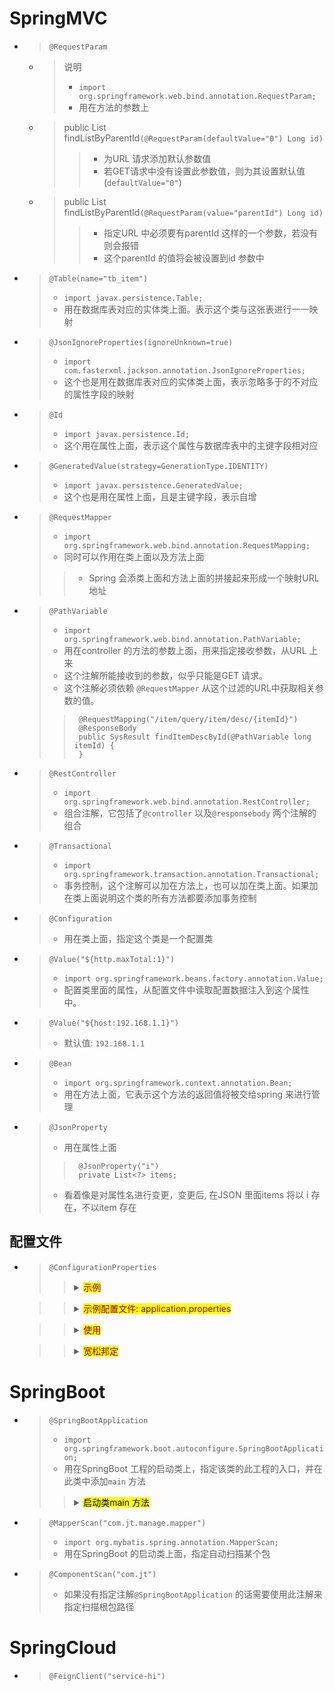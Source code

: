 


# SpringMVC
- > `@RequestParam`
    - > 说明
        > - `import org.springframework.web.bind.annotation.RequestParam;`
        > - 用在方法的参数上
    - > public List<ItemCat> findListByParentId`(@RequestParam(defaultValue="0") Long id)`
        >> - 为URL 请求添加默认参数值
        >> - 若GET请求中没有设置此参数值，则为其设置默认值(`defaultValue="0"`)
    - > public List<ItemCat> findListByParentId`(@RequestParam(value="parentId") Long id)`
        >> - 指定URL 中必须要有parentId 这样的一个参数，若没有则会报错
        >> - 这个parentId 的值将会被设置到id 参数中

- > `@Table(name="tb_item")`
    > - `import javax.persistence.Table;`
    > - 用在数据库表对应的实体类上面。表示这个类与这张表进行一一映射
- > `@JsonIgnoreProperties(ignoreUnknown=true)`
    > - `import com.fasterxml.jackson.annotation.JsonIgnoreProperties;`
    > - 这个也是用在数据库表对应的实体类上面，表示忽略多于的不对应的属性字段的映射

- > `@Id`  
    > - `import javax.persistence.Id;`
    > - 这个用在属性上面，表示这个属性与数据库表中的主键字段相对应
- > `@GeneratedValue(strategy=GenerationType.IDENTITY)`
    > - `import javax.persistence.GeneratedValue;`
    > - 这个也是用在属性上面，且是主键字段，表示自增

- > `@RequestMapper`
    > - `import org.springframework.web.bind.annotation.RequestMapping;`
    > - 同时可以作用在类上面以及方法上面
    >> - Spring 会添类上面和方法上面的拼接起来形成一个映射URL地址

- > `@PathVariable`
    > - `import org.springframework.web.bind.annotation.PathVariable;`
    > - 用在controller 的方法的参数上面，用来指定接收参数，从URL 上来
    > - 这个注解所能接收到的参数，似乎只能是GET 请求。
    > - 这个注解必须依赖 `@RequestMapper` 从这个过滤的URL中获取相关参数的值。
    >>      @RequestMapping("/item/query/item/desc/{itemId}")
    >>      @ResponseBody
    >>      public SysResult findItemDescById(@PathVariable long itemId) {
    >>      }

- > `@RestController`
    > - `import org.springframework.web.bind.annotation.RestController;`
    > - 组合注解，它包括了`@controller`  以及`@responsebody` 两个注解的组合

- > `@Transactional`
    > - `import org.springframework.transaction.annotation.Transactional;`
    > - 事务控制，这个注解可以加在方法上，也可以加在类上面。如果加在类上面说明这个类的所有方法都要添加事务控制

- > `@Configuration`
    > - 用在类上面，指定这个类是一个配置类

- > `@Value("${http.maxTotal:1}")`
    > - `import org.springframework.beans.factory.annotation.Value;`
    > - 配置类里面的属性，从配置文件中读取配置数据注入到这个属性中。
- > `@Value("${host:192.168.1.1}")`
    > - 默认值: `192.168.1.1`

- > `@Bean`
    > - `import org.springframework.context.annotation.Bean;`
    > - 用在方法上面，它表示这个方法的返回值将被交给spring 来进行管理

- > `@JsonProperty`
    > - 用在属性上面
    >>      @JsonProperty("i")
    >>      private List<?> items;
    > - 看着像是对属性名进行变更，变更后, 在JSON 里面items 将以 i 存在，不以item 存在

## 配置文件
- > `@ConfigurationProperties`
    >> <details>
    >> <summary><mark><font color=darkred>示例</font></mark></summary>
    >>
    >>>      import org.springframework.boot.context.properties.ConfigurationProperties; 
    >>>      @ConfigurationProperties(prefix = "acme", 
    >>>      locations = "classpath:application.properties")
    >>>      public class AcmeProperties {
    >>>          private boolean enabled;
    >>>          private InetAddress remoteAddress;
    >>>          
    >>>          private final Security security = new Security();
    >>>      
    >>>          // getter, setter
    >>>      
    >>>          public static class Security {
    >>>      
    >>>              private String username;
    >>>              private String password;
    >>>      
    >>>              private List<String> roles = new ArrayList<>(Collections.singleton("USER")); 
    >>>      
    >>>              // getter setter
    >>>          }
    >>>      
    >>>      }
    >> </details>

    >> <details>
    >> <summary><mark><font color=darkred>示例配置文件: application.properties</font></mark></summary>
    >>
    >>>      acme.enabled默认值为false 
    >>>      acme.remote-address，可以从String强转的类型
    >>>      acme.security.username，使用嵌套的“ security”对象，该对象的名称由属性的名称决定，特别是，返回类型根本不使用，并且可能是SecurityProperties。
    >>>      acme.security.password
    >>>      acme.security.roles，使用一个String集合
    >> </details>

    >> <details>
    >> <summary><mark><font color=darkred>使用</font></mark></summary>
    >>
    >>>      @Configuration 
    >>>      @EnableConfigurationProperties(AcmeProperties.class) 
    >>>      public class MyConfiguration {
    >>>          @Autowired
    >>>          private AcmeProperties acme;
    >>>      }
    >>
    >>>      @Service
    >>>      public class MyService {
    >>>          private final AcmeProperties properties;
    >>>
    >>>          @Autowired
    >>>          public MyService(AcmeProperties properties) { 
    >>>              this.properties = properties;
    >>>          }
    >>>      }
    >> </details>

    >> <details>
    >> <summary><mark><font color=darkred>宽松邦定</font></mark></summary>
    >>
    >> - 下面的这个配置属性
    >>>      @ConfigurationProperties(prefix="acme.my-project.person")
    >>>      private String firstName;
    >> - 这些下面的这些都可以被解析
    >>>      acme.my-project.person.first-name 连接符形式，建议在.properties和.yml文件中使用 
    >>>      acme.myProject.person.firstName 标准的驼峰式大小写语法 
    >>>      acme.my_project.person.first_name 下划线表示法，这是在.properties和.yml文件中使用的另一种格式 
    >>>      ACME_MYPROJECT_PERSON_FIRSTNAME 在使用系统环境变量时推荐使用大写格式 
    >> </details>






# SpringBoot
- > `@SpringBootApplication`
    > - `import org.springframework.boot.autoconfigure.SpringBootApplication;`
    > - 用在SpringBoot 工程的启动类上，指定该类的此工程的入口，并在此类中添加`main` 方法
    >> <details>
    >> <summary><mark>启动类main 方法</mark></summary>
    >> 
    >>>     public static void main(String[] args) {
    >>>         SpringApplication.run(ManageStarter.class, args);
    >>>     }
    >> </details>

- > `@MapperScan("com.jt.manage.mapper")`
    > - `import org.mybatis.spring.annotation.MapperScan;`
    > - 用在SpringBoot 的启动类上面，指定自动扫描某个包

- > `@ComponentScan("com.jt")`
    > - 如果没有指定注解`@SpringBootApplication` 的话需要使用此注解来指定扫描根包路径


# SpringCloud
- > `@FeignClient("service-hi")`






